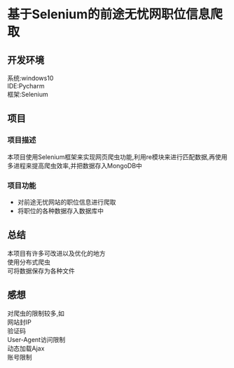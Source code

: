 基于Selenium的前途无忧网职位信息爬取 
=======
## 开发环境
系统:windows10 <br>
IDE:Pycharm <br>
框架:Selenium <br>

## 项目

### 项目描述
本项目使用Selenium框架来实现网页爬虫功能,利用re模块来进行匹配数据,再使用多进程来提高爬虫效率,并把数据存入MongoDB中        <br>

### 项目功能
*  对前途无忧网站的职位信息进行爬取
*  将职位的各种数据存入数据库中


## 总结
本项目有许多可改进以及优化的地方  <br>
使用分布式爬虫<br>
可将数据保存为各种文件<br>

## 感想
对爬虫的限制较多,如  <br>
网站封IP     <br>
验证码   <br>
User-Agent访问限制 <br>
动态加载Ajax  <br>
账号限制  <br>
